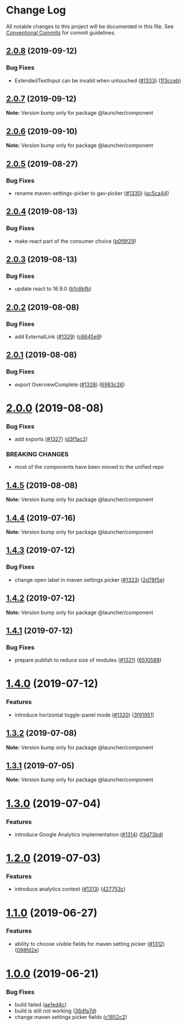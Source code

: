 # Change Log

All notable changes to this project will be documented in this file.
See [Conventional Commits](https://conventionalcommits.org) for commit guidelines.

## [2.0.8](https://github.com/fabric8-launcher/launcher-ui-components/compare/v2.0.7...v2.0.8) (2019-09-12)


### Bug Fixes

* ExtendedTextInput can be invalid when untouched ([#1333](https://github.com/fabric8-launcher/launcher-ui-components/issues/1333)) ([1f3cceb](https://github.com/fabric8-launcher/launcher-ui-components/commit/1f3cceb))





## [2.0.7](https://github.com/fabric8-launcher/launcher-ui-components/compare/v2.0.6...v2.0.7) (2019-09-12)

**Note:** Version bump only for package @launcher/component





## [2.0.6](https://github.com/fabric8-launcher/launcher-ui-components/compare/v2.0.5...v2.0.6) (2019-09-10)

**Note:** Version bump only for package @launcher/component





## [2.0.5](https://github.com/fabric8-launcher/launcher-ui-components/compare/v2.0.4...v2.0.5) (2019-08-27)


### Bug Fixes

* rename maven-settings-picker to gav-picker ([#1330](https://github.com/fabric8-launcher/launcher-ui-components/issues/1330)) ([ac5ca44](https://github.com/fabric8-launcher/launcher-ui-components/commit/ac5ca44))





## [2.0.4](https://github.com/fabric8-launcher/launcher-ui-components/compare/v2.0.3...v2.0.4) (2019-08-13)


### Bug Fixes

* make react part of the consumer choice ([b0f8f29](https://github.com/fabric8-launcher/launcher-ui-components/commit/b0f8f29))





## [2.0.3](https://github.com/fabric8-launcher/launcher-ui-components/compare/v2.0.2...v2.0.3) (2019-08-13)


### Bug Fixes

* update react to 16.9.0 ([b1c6bfb](https://github.com/fabric8-launcher/launcher-ui-components/commit/b1c6bfb))





## [2.0.2](https://github.com/fabric8-launcher/launcher-ui-components/compare/v2.0.1...v2.0.2) (2019-08-08)


### Bug Fixes

* add ExternalLink ([#1329](https://github.com/fabric8-launcher/launcher-ui-components/issues/1329)) ([c6645e9](https://github.com/fabric8-launcher/launcher-ui-components/commit/c6645e9))





## [2.0.1](https://github.com/fabric8-launcher/launcher-ui-components/compare/v2.0.0...v2.0.1) (2019-08-08)


### Bug Fixes

* export OverviewComplete ([#1328](https://github.com/fabric8-launcher/launcher-ui-components/issues/1328)) ([6983c26](https://github.com/fabric8-launcher/launcher-ui-components/commit/6983c26))





# [2.0.0](https://github.com/fabric8-launcher/launcher-ui-components/compare/v1.4.5...v2.0.0) (2019-08-08)


### Bug Fixes

* add exports ([#1327](https://github.com/fabric8-launcher/launcher-ui-components/issues/1327)) ([d3f1ac2](https://github.com/fabric8-launcher/launcher-ui-components/commit/d3f1ac2))


### BREAKING CHANGES

* most of the components have been moved to the unified repo





## [1.4.5](https://github.com/fabric8-launcher/launcher-ui-components/compare/v1.4.4...v1.4.5) (2019-08-08)

**Note:** Version bump only for package @launcher/component





## [1.4.4](https://github.com/fabric8-launcher/launcher-ui-components/compare/v1.4.3...v1.4.4) (2019-07-16)

**Note:** Version bump only for package @launcher/component





## [1.4.3](https://github.com/fabric8-launcher/launcher-ui-components/compare/v1.4.2...v1.4.3) (2019-07-12)


### Bug Fixes

* change open label in maven settings picker ([#1323](https://github.com/fabric8-launcher/launcher-ui-components/issues/1323)) ([2d78f5e](https://github.com/fabric8-launcher/launcher-ui-components/commit/2d78f5e))





## [1.4.2](https://github.com/fabric8-launcher/launcher-ui-components/compare/v1.4.1...v1.4.2) (2019-07-12)

**Note:** Version bump only for package @launcher/component





## [1.4.1](https://github.com/fabric8-launcher/launcher-ui-components/compare/v1.4.0...v1.4.1) (2019-07-12)


### Bug Fixes

* prepare publish to reduce size of modules ([#1321](https://github.com/fabric8-launcher/launcher-ui-components/issues/1321)) ([6510588](https://github.com/fabric8-launcher/launcher-ui-components/commit/6510588))





# [1.4.0](https://github.com/fabric8-launcher/launcher-ui-components/compare/v1.3.2...v1.4.0) (2019-07-12)


### Features

* introduce horizontal toggle-panel mode ([#1320](https://github.com/fabric8-launcher/launcher-ui-components/issues/1320)) ([3f91951](https://github.com/fabric8-launcher/launcher-ui-components/commit/3f91951))





## [1.3.2](https://github.com/fabric8-launcher/launcher-frontend/compare/v1.3.1...v1.3.2) (2019-07-08)

**Note:** Version bump only for package @launcher/component





## [1.3.1](https://github.com/fabric8-launcher/launcher-frontend/compare/v1.3.0...v1.3.1) (2019-07-05)

**Note:** Version bump only for package @launcher/component





# [1.3.0](https://github.com/fabric8-launcher/launcher-frontend/compare/v1.2.0...v1.3.0) (2019-07-04)


### Features

* introduce Google Analytics implementation ([#1314](https://github.com/fabric8-launcher/launcher-frontend/issues/1314)) ([f3d73bd](https://github.com/fabric8-launcher/launcher-frontend/commit/f3d73bd))





# [1.2.0](https://github.com/fabric8-launcher/launcher-frontend/compare/v1.1.0...v1.2.0) (2019-07-03)


### Features

* introduce analytics context ([#1313](https://github.com/fabric8-launcher/launcher-frontend/issues/1313)) ([427753c](https://github.com/fabric8-launcher/launcher-frontend/commit/427753c))





# [1.1.0](https://github.com/fabric8-launcher/launcher-frontend/compare/v1.0.0...v1.1.0) (2019-06-27)


### Features

* ability to choose visible fields for maven setting picker ([#1312](https://github.com/fabric8-launcher/launcher-frontend/issues/1312)) ([098fd2e](https://github.com/fabric8-launcher/launcher-frontend/commit/098fd2e))





# [1.0.0](https://github.com/fabric8-launcher/launcher-frontend/compare/v1.0.0-alpha.2...v1.0.0) (2019-06-21)


### Bug Fixes

* build failed ([ae1ed4c](https://github.com/fabric8-launcher/launcher-frontend/commit/ae1ed4c))
* build is still not working ([36dfa7d](https://github.com/fabric8-launcher/launcher-frontend/commit/36dfa7d))
* change maven settings picker fields ([c1852c2](https://github.com/fabric8-launcher/launcher-frontend/commit/c1852c2))
